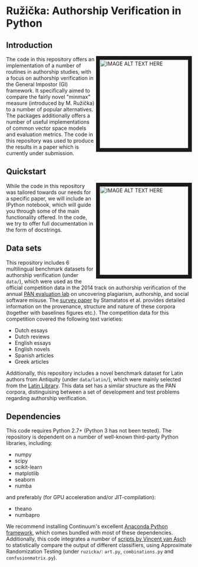 # Ružička: Authorship Verification in Python

## Introduction
<img align="right" src="https://cloud.githubusercontent.com/assets/4376879/11402489/8703f80a-9398-11e5-8091-2b1ed5b2bb97.png" 
alt="IMAGE ALT TEXT HERE" height="240" border="10"/>
The code in this repository offers an implementation of a number of routines in authorship studies, with a focus on authorship verification in the General Impostor (GI) framework. It specifically aimed to compare the fairly novel "minmax" measure (introduced by M. Ružička) to a number of popular alternatives. The packages additionally offers a number of useful implementations of common vector space models and evaluation metrics. The code in this repository was used to produce the results in a paper which is currently under submission.

## Quickstart

<img align="right" src="https://cloud.githubusercontent.com/assets/4376879/11402488/87041952-9398-11e5-82f9-cf3abcbe5f53.png" 
alt="IMAGE ALT TEXT HERE" height="240" border="10" style="float: right;" />
While the code in this repository was tailored towards our needs for a specific paper, we will include an IPython notebook, which will guide you through some of the main functionality offered. In the code, we try to offer full documentation in the form of docstrings.

## Data sets
This repository includes 6 multilingual benchmark datasets for authorship verification (under `data/`), which were used as the official competition data in the 2014 track on authorship verification of the annual [PAN evaluation lab](http://www.uni-weimar.de/medien/webis/events/pan-14/pan14-web/) on uncovering plagiarism, authorship, and social software misuse. The [survey paper](http://www.uni-weimar.de/medien/webis/events/pan-14/pan14-papers-final/pan14-authorship-verification/stamatatos14-overview.pdf) by Stamatatos et al. provides detailed information on the provenance, structure and nature of these corpora (together with baselines figures etc.). The competition data for this competition covered the following text varieties:
* Dutch essays
* Dutch reviews
* English essays
* English novels
* Spanish articles
* Greek articles

Additionally, this repository includes a novel benchmark dataset for Latin authors from Antiquity (under `data/latin/`), which were mainly selected from the [Latin Library](http://www.thelatinlibrary.com/). This data set has a similar structure as the PAN corpora, distinguising between a set of development and test problems regarding authorship verification. 

## Dependencies
This code requires Python 2.7+ (Python 3 has not been tested). The repository is dependent on a number of well-known third-party Python libraries, including:
+ numpy
+ scipy
+ scikit-learn
+ matplotlib
+ seaborn
+ numba

and preferably (for GPU acceleration and/or JIT-compilation):
+ theano
+ numbapro

We recommend installing Continuum's excellent [Anaconda Python framework](https://www.continuum.io/downloads), which comes bundled with most of these dependencies. Additionally, this code integrates a number of [scripts by Vincent van Asch](http://www.cnts.ua.ac.be/~vincent/software.html) to statistically compare the output of different classifiers, using Approximate Randomization Testing (under `ruzicka/`: `art.py`, `combinations.py` and `confusionmatrix.py`).



